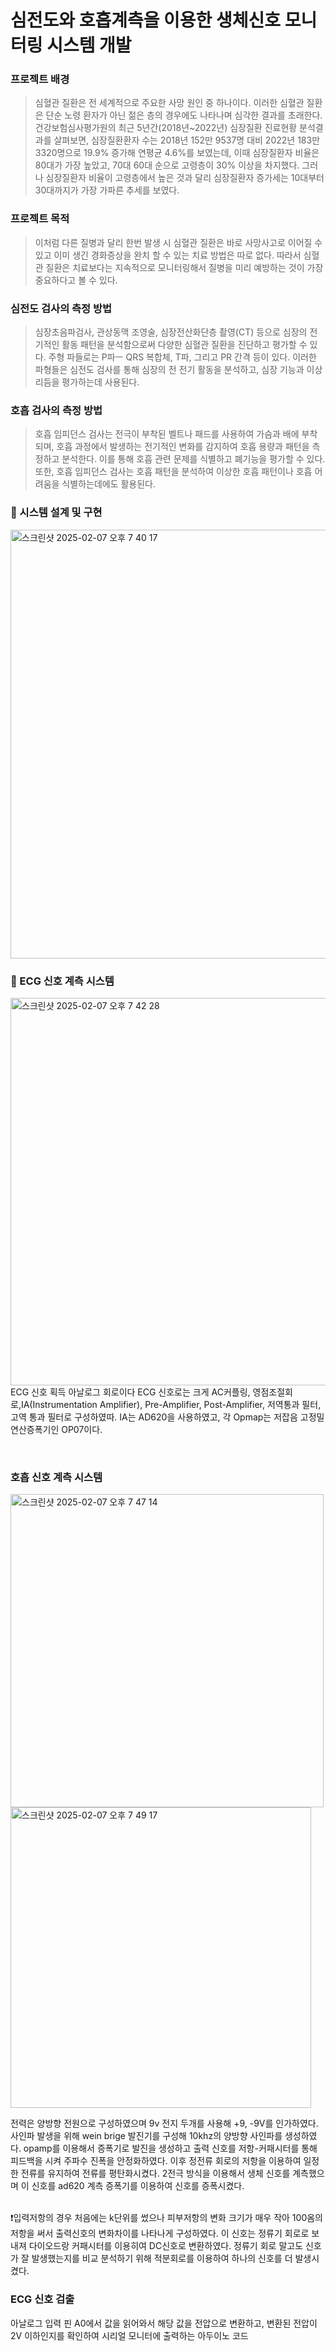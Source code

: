 # 심전도와 호흡계측을 이용한 생체신호 모니터링 시스템 개발

### 프로젝트 배경
> 심혈관 질환은 전 세계적으로 주요한 사망 원인 중 하나이다. 이러한 심혈관 질환은 단순 노령 환자가 아닌 젊은 층의 경우에도 나타나며 심각한 결과를 초래한다. 건강보험심사평가원의 최근 5년간(2018년~2022년) 심장질환 진료현황 분석결과를 살펴보면, 심장질환환자 수는 2018년 152만 9537명 대비 2022년 183만 3320명으로 19.9% 증가해 연평균 4.6%를 보였는데, 이때 심장질환자 비율은 80대가 가장 높았고, 70대 60대 순으로 고령층이 30% 이상을 차지했다. 그러나 심장질환자 비율이 고령층에서 높은 것과 달리 심장질환자 증가세는 10대부터 30대까지가 가장 가파른 추세를 보였다.

### 프로젝트 목적
> 이처럼 다른 질병과 달리 한번 발생 시 심혈관 질환은 바로 사망사고로 이어질 수 있고 이미 생긴 경화증상을 완치 할 수 있는 치료 방법은 따로 없다. 따라서 심혈관 질환은 치료보다는 지속적으로 모니터링해서 질병을 미리 예방하는 것이 가장 중요하다고 볼 수 있다. </br>

### 심전도 검사의 측정 방법
> 심장초음파검사, 관상동맥 조영술, 심장전산화단층 촬영(CT) 등으로 심장의 전기적인 활동 패턴을 분석함으로써 다양한 심혈관 질환을 진단하고 평가할 수 있다. 주형 파들로는 P파ㅡ QRS 복합체, T파, 그리고 PR 간격 등이 있다. 이러한 파형들은 심전도 검사를 통해 심장의 전 전기 활동을 분석하고, 심장 기능과 이상 리듬을 평가하는데 사용된다.  <br>
### 호흡 검사의 측정 방법
> 호흡 임피던스 검사는 전극이 부착된 벨트나 패드를 사용하여 가슴과 배에 부착되며, 호흡 과정에서 발생하는 전기적인 변화를 감지하여 호흡 용량과 패턴을 측정하고 분석한다. 이를 통해 호흡 관련 문제를 식별하고 폐기능을 평가할 수 있다. 또한, 호흡 임피던스 검사는 호흡 패턴을 분석하여 이상한 호흡 패턴이나 호흡 어려움을 식별하는데에도 활용된다. <br>

### 📌 시스템 설계 및 구현
<img width="686" alt="스크린샷 2025-02-07 오후 7 40 17" src="https://github.com/user-attachments/assets/25b6c802-3588-40bf-ba3b-4b2798a962ec" />

<br>

### 🚦 ECG 신호 계측 시스템
<img width="620" alt="스크린샷 2025-02-07 오후 7 42 28" src="https://github.com/user-attachments/assets/033e394f-4d47-40ba-84a9-6ceafbc0ad2a" /> </br>
ECG 신호 획득 아날로그 회로이다
ECG 신호로는 크게 AC커플링, 영점조절회로,IA(Instrumentation Amplifier), Pre-Amplifier, Post-Amplifier, 저역통과 필터, 고역 통과 필터로 구성하였따. 
IA는 AD620을 사용하였고, 각 Opmap는 저잡음 고정밀 연산증폭기인 OP07이다.

<br>


### 호흡 신호 계측 시스템
<img width="501" alt="스크린샷 2025-02-07 오후 7 47 14" src="https://github.com/user-attachments/assets/94df2ef9-e526-4e14-8eb9-36871b5f37e5" />
<img width="481" alt="스크린샷 2025-02-07 오후 7 49 17" src="https://github.com/user-attachments/assets/9b7bfaf4-da18-4bc0-9815-948005908d00" />

전력은 양방향 전원으로 구성하였으며 9v 전지 두개를 사용해 +9, -9V를 인가하였다. 사인파 발생을 위해 wein brige 발진기를 구성해 10khz의 양방향 사인파를 생성하였다. opamp를 이용해서 증폭기로 발진을 생성하고 출력 신호를 저항-커패시터를 통해 피드백을 시켜 주파수 진폭을 안정화하였다. 이후 정전류 회로의 저항을 이용하여 일정한 전류를 유지하여 전류를 평탄화시켰다. 2전극 방식을 이용해서 생체 신호를 계측했으며 이 신호를 ad620 계측 증폭기를 이용하여 신호를 증폭시켰다. 

<br>
❗️입력저항의 경우 처음에는 k단위를 썼으나 피부저항의 변화 크기가 매우 작아 100옴의 저항을 써서 출력신호의 변화차이를 나타나게 구성하였다. 이 신호는 정류기 회로로 보내져 다이오드랑 커패시터를 이용히여 DC신호로 변환하였다. 정류기 회로 말고도 신호가 잘 발생했는지를 비교 분석하기 위해 적분회로를 이용하여 하나의 신호를 더 발생시켰다.


### ECG 신호 검출
아날로그 입력 핀 A0에서 값을 읽어와서 해당 값을 전압으로 변환하고, 변환된 전압이 2V 이하인지를 확인하여 시리얼 모니터에 출력하는 아두이노 코드






